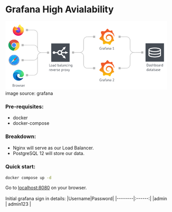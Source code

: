 # Grafana High Avialability

![Architecture](./images/grafana-high-availability.png)
image source: grafana

### Pre-requisites:
- docker
- docker-compose

### Breakdown:
- Nginx will serve as our Load Balancer.
- PostgreSQL 12 will store our data.

### Quick start:
```bash
docker compose up -d
```

Go to [localhost:8080](http://localhost:8080) on your browser.
\
\
Initial grafana sign in details:
|Username|Password|
|--------|:------:|
|admin   | admin123  | 

